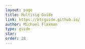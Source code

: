 ```yaml
---
layout: page
title: Multisig Guide
link: https://btcguide.github.io/
author: Michael Flaxman
type: guide
star: 
order: 28
---
```


